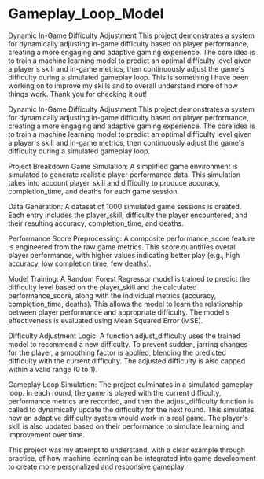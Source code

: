 # Gameplay_Loop_Model

Dynamic In-Game Difficulty Adjustment
This project demonstrates a system for dynamically adjusting in-game difficulty based on player performance, creating a more engaging and adaptive gaming experience. The core idea is to train a machine learning model to predict an optimal difficulty level given a player's skill and in-game metrics, then continuously adjust the game's difficulty during a simulated gameplay loop. 
This is something I have been working on to improve my skills and to overall understand more of how things work. Thank you for checking it out!


Dynamic In-Game Difficulty Adjustment
This project demonstrates a system for dynamically adjusting in-game difficulty based on player performance, creating a more engaging and adaptive gaming experience. The core idea is to train a machine learning model to predict an optimal difficulty level given a player's skill and in-game metrics, then continuously adjust the game's difficulty during a simulated gameplay loop.

Project Breakdown
Game Simulation: A simplified game environment is simulated to generate realistic player performance data. This simulation takes into account player_skill and difficulty to produce accuracy, completion_time, and deaths for each game session.

Data Generation: A dataset of 1000 simulated game sessions is created. Each entry includes the player_skill, difficulty the player encountered, and their resulting accuracy, completion_time, and deaths.

Performance Score Preprocessing: A composite performance_score feature is engineered from the raw game metrics. This score quantifies overall player performance, with higher values indicating better play (e.g., high accuracy, low completion time, few deaths).

Model Training: A Random Forest Regressor model is trained to predict the difficulty level based on the player_skill and the calculated performance_score, along with the individual metrics (accuracy, completion_time, deaths). This allows the model to learn the relationship between player performance and appropriate difficulty. The model's effectiveness is evaluated using Mean Squared Error (MSE).

Difficulty Adjustment Logic: A function adjust_difficulty uses the trained model to recommend a new difficulty. To prevent sudden, jarring changes for the player, a smoothing factor is applied, blending the predicted difficulty with the current difficulty. The adjusted difficulty is also capped within a valid range (0 to 1).

Gameplay Loop Simulation: The project culminates in a simulated gameplay loop. In each round, the game is played with the current difficulty, performance metrics are recorded, and then the adjust_difficulty function is called to dynamically update the difficulty for the next round. This simulates how an adaptive difficulty system would work in a real game. The player's skill is also updated based on their performance to simulate learning and improvement over time.


This project was my attempt to understand, with a clear example through practice, of how machine learning can be integrated into game development to create more personalized and responsive gameplay.
